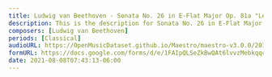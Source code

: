 ```yaml
---
title: Ludwig van Beethoven - Sonata No. 26 in E-Flat Major Op. 81a "Les Adiex" First Movement (2)
description: This is the description for Sonata No. 26 in E-Flat Major Op. 81a "Les Adiex" First Movement by Ludwig van Beethoven
composers: [Ludwig van Beethoven]
periods: [Classical]
audioURL: https://OpenMusicDataset.github.io/Maestro/maestro-v3.0.0/2011/MIDI-Unprocessed_17_R1_2011_MID--AUDIO_R1-D7_03_Track03_wav.midi
formURL: https://docs.google.com/forms/d/e/1FAIpQLSeZkBwQAt6lvvzMebkqqcR_zUqioa0FoBJheUwQyEjhtUsARw/viewform
date: 2021-08-08T07:43:13-06:00
---
```

